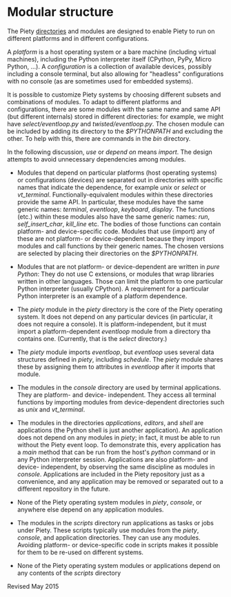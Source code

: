
Modular structure
=================

The Piety [directories](directories.md) and modules are designed to
enable Piety to run on different platforms and in different
configurations.  

A *platform* is a host operating system or a bare machine (including
virtual machines), including the Python interpreter itself (CPython,
PyPy, Micro Python, ...).  A *configuration* is a collection of
available devices, possibly including a console terminal, but also
allowing for "headless" configurations with no console (as are
sometimes used for embedded systems).

It is possible to customize Piety systems by choosing different
subsets and combinations of modules.  To adapt to different
platforms and configurations, there are some modules with the
same name and same API (but different internals) stored in
different directories: for example, we might have *select/eventloop.py* and
*twisted/eventloop.py*.  The chosen module can be included by
adding its directory to the *$PYTHONPATH* and excluding the other.
To help with this, there are commands in the *bin* directory.

In the following discussion, *use* or *depend on* means *import*.  The
design attempts to avoid unnecessary dependencies among modules.  

- Modules that depend on particular platforms (host operating systems)
  or configurations (devices) are separated out in directories with
  specific names that indicate the dependence, for example *unix* or
  *select* or *vt_terminal*.  Functionally-equivalent modules within
  these directories provide the same API.  In particular, these
  modules have the same generic names: *terminal*, *eventloop*,
  *keyboard*, *display*.  The functions (etc.) within these modules
  also have the same generic names: *run*, *self_insert_char*,
  *kill_line* etc.  The bodies of those functions can contain
  platform- and device-specific code.  Modules that use (import) any
  of these are not platform- or device-dependent because they import
  modules and call functions by their generic names.  The chosen
  versions are selected by placing their directories on the
  *$PYTHONPATH*.

- Modules that are not platform- or device-dependent are written
  in *pure Python*: They do not use C extensions, or modules that
  wrap libraries written in other languages.  Those can limit the
  platform to one particular Python interpreter (usually CPython).
  A requirement for a particular Python interpreter is an example of
  a platform dependence.

- The *piety* module in the *piety* directory is the core of the Piety
  operating system.  It does not depend on any particular devices 
  (in particular, it does not require a console).  It is platform-independent, 
  but it must import a platform-dependent *eventloop* module
  from a directory tha contains one.
  (Currently, that is the *select* directory.)
  
- The *piety* module imports *eventloop*, but *eventloop* uses several
  data structures defined in *piety*, including *schedule*.  The
  *piety* module shares these by assigning them to attributes in
  *eventloop* after it imports that module.

- The modules in the *console* directory are used by terminal
  applications.  They are platform- and device- independent.  They
  access all terminal functions by importing 
  modules from device-dependent directories such as *unix* and
  *vt_terminal*.

- The modules in the directories *applications*, *editors*, and *shell*
  are applications (the Python shell is just another application).  An
  application does not depend on any modules in *piety*; in fact,
  it must be able to run without the Piety event loop.  To demonstrate
  this, every application has a *main* method that can be run
  from the host's *python* command or in any Python interpreter
  session.  Applications are also
  platform- and device- independent, by observing the same discipline
  as modules in *console*.  Applications are included in the Piety
  repository just as a convenience, and any application may be removed
  or separated out to a different repository in the future.

- None of the Piety operating system modules in *piety*, *console*, or
  anywhere else depend on any application modules.
  
- The modules in the *scripts* directory run applications as tasks or
  jobs under Piety.  These scripts typically use modules
  from the *piety*, *console*, and application directories.  They
  can use any modules.  Avoiding platform- or
  device-specific code in scripts makes it possible for them to be re-used
  on different systems.

- None of the Piety operating system modules or applications depend on any
  contents of the *scripts* directory

Revised May 2015
